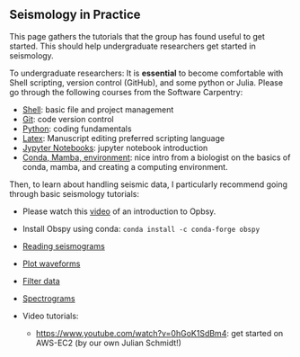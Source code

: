 
## Seismology in Practice

This page gathers the tutorials that the group has found useful to get started. This should help undergraduate researchers get started in seismology.


To undergraduate researchers: It is **essential** to become comfortable with Shell scripting, version control (GitHub), and some python or Julia. Please go through the following courses from the Software Carpentry:
- [Shell](https://swcarpentry.github.io/shell-novice/): basic file and project management
- [Git](https://swcarpentry.github.io/git-novice/): code version control 
- [Python](http://swcarpentry.github.io/python-novice-gapminder/): coding fundamentals
- [Latex](https://www.overleaf.com/learn/latex/Learn_LaTeX_in_30_minutes): Manuscript editing preferred scripting language
- [Jypyter Notebooks](https://www.earthdatascience.org/courses/intro-to-earth-data-science/open-reproducible-science/jupyter-python/get-started-with-jupyter-notebook-for-python/): jupyter notebook introduction
- [Conda, Mamba, environment](https://astrobiomike.github.io/unix/conda-intro): nice intro from a biologist on the basics of conda, mamba, and creating a computing environment.


Then, to learn about handling seismic data, I particularly recommend going through basic seismology tutorials:
- Please watch this [video](https://www.youtube.com/watch?v=kFwdjfiK4gk) of an introduction to Opbsy.
- Install Obspy using conda: ```conda install -c conda-forge obspy```
- [Reading seismograms](https://docs.obspy.org/tutorial/code_snippets/reading_seismograms.html)
- [Plot waveforms](https://docs.obspy.org/tutorial/code_snippets/waveform_plotting_tutorial.html)
- [Filter data](https://docs.obspy.org/tutorial/code_snippets/filtering_seismograms.html)
- [Spectrograms](https://docs.obspy.org/tutorial/code_snippets/plotting_spectrograms.html)


  

- Video tutorials:
    - https://www.youtube.com/watch?v=0hGoK1SdBm4: get started on AWS-EC2 (by our own Julian Schmidt!)

